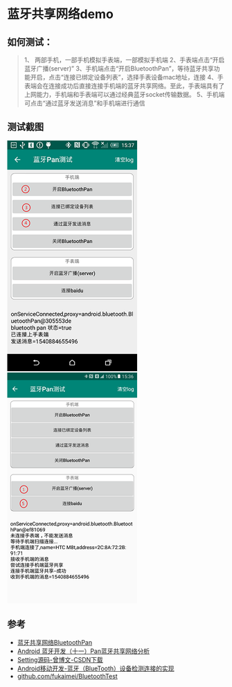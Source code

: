 # 蓝牙共享网络demo

## 如何测试：
> 1、 两部手机，一部手机模拟手表端，一部模拟手机端
> 2、手表端点击“开启蓝牙广播(server)”
> 3、手机端点击“开启BluetoothPan”，等待蓝牙共享功能开启，点击“连接已绑定设备列表”，选择手表设备mac地址，连接
> 4、手表端会在连接成功后直接连接手机端的蓝牙共享网络。至此，手表端具有了上网能力，手机端和手表端可以通过经典蓝牙socket传输数据。
> 5、手机端可点击“通过蓝牙发送消息”和手机端进行通信

## 测试截图
![1.png](https://raw.githubusercontent.com/itlgl/demos/master/demo_bluetoothpan/screenshot/1.png)
![2.png](https://raw.githubusercontent.com/itlgl/demos/master/demo_bluetoothpan/screenshot/2.png)

## 参考
 - [蓝牙共享网络BluetoothPan](https://blog.csdn.net/z191726501/article/details/53071151)
 - [Android 蓝牙开发（十一）Pan蓝牙共享网络分析](https://blog.csdn.net/vnanyesheshou/article/details/72638637)
 - [Setting源码-曾博文-CSDN下载](https://download.csdn.net/download/z191726501/9675605)
 - [Android移动开发-蓝牙（BlueTooth）设备检测连接的实现](https://blog.csdn.net/fukaimei/article/details/78837578)
 - [github.com/fukaimei/BluetoothTest](https://github.com/fukaimei/BluetoothTest)
